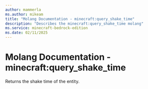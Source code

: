 ```yaml
---
author: mammerla
ms.author: mikeam
title: "Molang Documentation - minecraft:query_shake_time"
description: "Describes the minecraft:query_shake_time molang"
ms.service: minecraft-bedrock-edition
ms.date: 02/11/2025 
---
```


# Molang Documentation - minecraft:query_shake_time

Returns the shake time of the entity.
